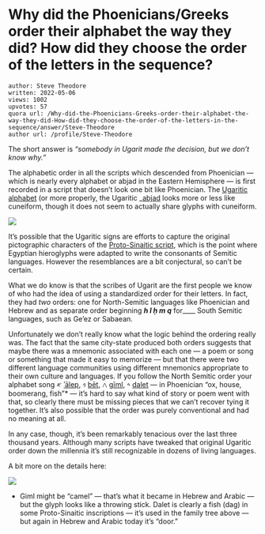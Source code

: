 # Why did the Phoenicians/Greeks order their alphabet the way they did? How did they choose the order of the letters in the sequence?

	author: Steve Theodore
	written: 2022-05-06
	views: 1002
	upvotes: 57
	quora url: /Why-did-the-Phoenicians-Greeks-order-their-alphabet-the-way-they-did-How-did-they-choose-the-order-of-the-letters-in-the-sequence/answer/Steve-Theodore
	author url: /profile/Steve-Theodore


The short answer is _“somebody in Ugarit made the decision, but we don’t know why.”_ 

The alphabetic order in all the scripts which descended from Phoenician — which is nearly every alphabet or abjad in the Eastern Hemisphere — is first recorded in a script that doesn’t look one bit like Phoenician. The [Ugaritic alphabet](https://en.wikipedia.org/wiki/Ugaritic_alphabet) (or more properly, the Ugaritic _[abjad](https://en.wikipedia.org/wiki/Abjad#:~:text=An%20abjad%20(%2F%CB%88%C3%A6b,Daniels.)_ ) looks more or less like cuneiform, though it does not seem to actually share glyphs with cuneiform.

![](https://qph.fs.quoracdn.net/main-qimg-95811a1e13b0e3570f197e246e87ddac-lq)

It’s possible that the Ugaritic signs are efforts to capture the original pictographic characters of the [Proto-Sinaitic script](https://www.quora.com/Did-illiterate-Canaanite-miners-really-make-the-breakthrough-from-hieroglyphs-to-an-alphabet/answer/Steve-Theodore), which is the point where Egyptian hieroglyphs were adapted to write the consonants of Semitic languages. However the resemblances are a bit conjectural, so can’t be certain.

What we do know is that the scribes of Ugarit are the first people we know of who had the idea of using a standardized order for their letters. In fact, they had _two_  orders: one for North-Semitic languages like Phoenician and Hebrew and as separate order beginning ___h l ḥ m q___ for____ South Semitic languages, such as Ge’ez or Sabaean.

Unfortunately we don’t really know what the logic behind the ordering really was. The fact that the same city-state produced both orders suggests that maybe there was a mnemonic associated with each one — a poem or song or something that made it easy to memorize — but that there were two different language communities using different mnemonics appropriate to their own culture and languages. If you follow the North Semitic order your alphabet song 𐤀 [ʾālep](https://en.wikipedia.org/wiki/Aleph), 𐤁 [bēt,](https://en.wikipedia.org/wiki/Bet_(letter)) 𐤂 [gīml](https://en.wikipedia.org/wiki/Gimel), 𐤃 [dalet](https://en.wikipedia.org/wiki/Dalet) — in Phoenician “ox, house, boomerang, fish”* — it’s hard to say what kind of story or poem went with that, so clearly there must be missing pieces that we can’t recover tying it together. It’s also possible that the order was purely conventional and had no meaning at all.

In any case, though, it’s been remarkably tenacious over the last three thousand years. Although many scripts have tweaked that original Ugaritic order down the millennia it’s still recognizable in dozens of living languages.

A bit more on the details here:



![](https://qph.fs.quoracdn.net/main-qimg-6fbb6ca7503283c9a35e37cadcefdb69-lq)

* Giml might be “camel” — that’s what it became in Hebrew and Arabic — but the glyph looks like a throwing stick. Dalet is clearly a fish (dag) in some Proto-Sinaitic inscriptions — it’s used in the family tree above — but again in Hebrew and Arabic today it’s “door.”

